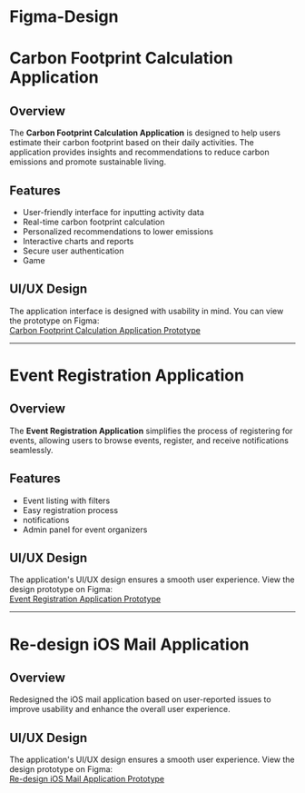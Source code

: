 # Figma-Design


# Carbon Footprint Calculation Application

## Overview
The **Carbon Footprint Calculation Application** is designed to help users estimate their carbon footprint based on their daily activities. The application provides insights and recommendations to reduce carbon emissions and promote sustainable living.

## Features
- User-friendly interface for inputting activity data
- Real-time carbon footprint calculation
- Personalized recommendations to lower emissions
- Interactive charts and reports
- Secure user authentication
- Game 

## UI/UX Design
The application interface is designed with usability in mind. You can view the prototype on Figma:  
[Carbon Footprint Calculation Application Prototype](https://www.figma.com/design/ylI3QGIPvJldHpH2kDTU5H/Prototype_CS266?node-id=0-1&t=GKEQ0DSMhTJeMczI-1)

---


# Event Registration Application

## Overview
The **Event Registration Application** simplifies the process of registering for events, allowing users to browse events, register, and receive notifications seamlessly.

## Features
- Event listing with filters
- Easy registration process
- notifications
- Admin panel for event organizers

## UI/UX Design
The application's UI/UX design ensures a smooth user experience. View the design prototype on Figma:  
[Event Registration Application Prototype](https://www.figma.com/design/B8oaNbsyLjqUf3xiOfvShR/Event-Registration-Application?node-id=1-2&t=NOUf1Vxh4BYDo9S9-1)

---


# Re-design iOS Mail Application

## Overview
Redesigned the iOS mail application based on user-reported issues to improve usability and enhance the overall user experience.

## UI/UX Design
The application's UI/UX design ensures a smooth user experience. View the design prototype on Figma:  
[Re-design iOS Mail Application Prototype](https://www.figma.com/design/67WR4eOqYr2cyODFAkWflE/re-design-mail?node-id=0-1&p=f&t=gl5LeHBySsixJ7Zj-0)

